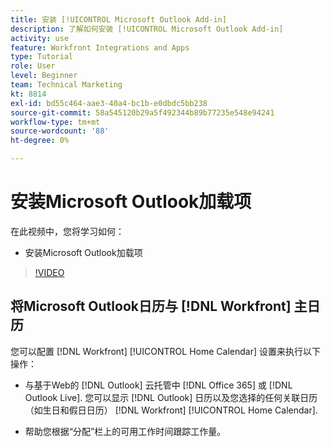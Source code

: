 ```yaml
---
title: 安装 [!UICONTROL Microsoft Outlook Add-in]
description: 了解如何安装 [!UICONTROL Microsoft Outlook Add-in]
activity: use
feature: Workfront Integrations and Apps
type: Tutorial
role: User
level: Beginner
team: Technical Marketing
kt: 8814
exl-id: bd55c464-aae3-40a4-bc1b-e0dbdc5bb238
source-git-commit: 58a545120b29a5f492344b89b77235e548e94241
workflow-type: tm+mt
source-wordcount: '88'
ht-degree: 0%

---
```


# 安装Microsoft Outlook加载项

在此视频中，您将学习如何：

* 安装Microsoft Outlook加载项

>[!VIDEO](https://video.tv.adobe.com/v/335115/?quality=12)


## 将Microsoft Outlook日历与 [!DNL Workfront] 主日历

您可以配置 [!DNL Workfront] [!UICONTROL Home Calendar] 设置来执行以下操作：

* 与基于Web的 [!DNL Outlook] 云托管中 [!DNL Office 365] 或 [!DNL Outlook Live]. 您可以显示 [!DNL Outlook] 日历以及您选择的任何关联日历（如生日和假日日历） [!DNL Workfront] [!UICONTROL Home Calendar].

* 帮助您根据“分配”栏上的可用工作时间跟踪工作量。
